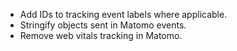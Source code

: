 - Add IDs to tracking event labels where applicable.
- Stringify objects sent in Matomo events.
- Remove web vitals tracking in Matomo.